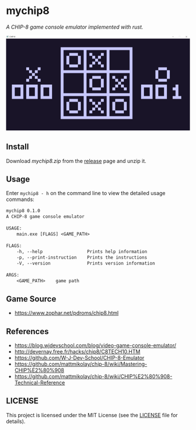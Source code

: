 # mychip8
*A CHIP-8 game console emulator implemented with rust.*

![TICTAC](TICTAC.png)


## Install 
Download *mychip8.zip* from the [release](https://github.com/night-cruise/mychip8/releases) page and unzip it.


## Usage
Enter `mychip8 - h` on the command line to view the detailed usage commands:
```text
mychip8 0.1.0
A CHIP-8 game console emulator

USAGE:
    main.exe [FLAGS] <GAME_PATH>

FLAGS:
    -h, --help                 Prints help information
    -p, --print-instruction    Prints the instructions
    -V, --version              Prints version information

ARGS:
    <GAME_PATH>    game path
```


## Game Source

* https://www.zophar.net/pdroms/chip8.html



## References

* https://blog.wjdevschool.com/blog/video-game-console-emulator/
* http://devernay.free.fr/hacks/chip8/C8TECH10.HTM
* https://github.com/W-J-Dev-School/CHIP-8-Emulator
* https://github.com/mattmikolay/chip-8/wiki/Mastering-CHIP%E2%80%908
* https://github.com/mattmikolay/chip-8/wiki/CHIP%E2%80%908-Technical-Reference



## LICENSE

This project is licensed under the MIT License (see the
[LICENSE](LICENSE) file for details).
